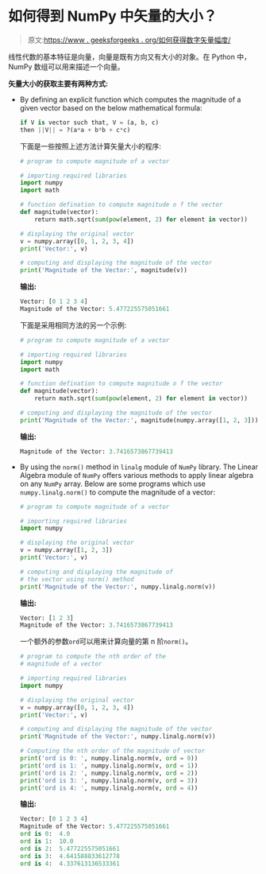 # 如何得到 NumPy 中矢量的大小？

> 原文:[https://www . geeksforgeeks . org/如何获得数字矢量幅度/](https://www.geeksforgeeks.org/how-to-get-the-magnitude-of-a-vector-in-numpy/)

线性代数的基本特征是向量，向量是既有方向又有大小的对象。在 Python 中，NumPy 数组可以用来描述一个向量。

**矢量大小的获取主要有两种方式:**

*   By defining an explicit function which computes the magnitude of a given vector based on the below mathematical formula:

    ```py
    if V is vector such that, V = (a, b, c)
    then ||V|| = ?(a*a + b*b + c*c)

    ```

    下面是一些按照上述方法计算矢量大小的程序:

    ```py
    # program to compute magnitude of a vector

    # importing required libraries
    import numpy
    import math

    # function defination to compute magnitude o f the vector
    def magnitude(vector): 
        return math.sqrt(sum(pow(element, 2) for element in vector))

    # displaying the original vector
    v = numpy.array([0, 1, 2, 3, 4])
    print('Vector:', v)

    # computing and displaying the magnitude of the vector
    print('Magnitude of the Vector:', magnitude(v))
    ```

    **输出:**

    ```py
    Vector: [0 1 2 3 4]
    Magnitude of the Vector: 5.477225575051661

    ```

    下面是采用相同方法的另一个示例:

    ```py
    # program to compute magnitude of a vector

    # importing required libraries
    import numpy
    import math

    # function defination to compute magnitude o f the vector
    def magnitude(vector): 
        return math.sqrt(sum(pow(element, 2) for element in vector))

    # computing and displaying the magnitude of the vector
    print('Magnitude of the Vector:', magnitude(numpy.array([1, 2, 3])))
    ```

    **输出:**

    ```py
    Magnitude of the Vector: 3.7416573867739413

    ```

*   By using the `norm()` method in `linalg` module of `NumPy` library. The Linear Algebra module of `NumPy` offers various methods to apply linear algebra on any `NumPy` array. Below are some programs which use `numpy.linalg.norm()` to compute the magnitude of a vector:

    ```py
    # program to compute magnitude of a vector

    # importing required libraries
    import numpy

    # displaying the original vector
    v = numpy.array([1, 2, 3])
    print('Vector:', v)

    # computing and displaying the magnitude of
    # the vector using norm() method
    print('Magnitude of the Vector:', numpy.linalg.norm(v))
    ```

    **输出:**

    ```py
    Vector: [1 2 3]
    Magnitude of the Vector: 3.7416573867739413

    ```

    一个额外的参数`ord`可以用来计算向量的第 n 阶`norm()`。

    ```py
    # program to compute the nth order of the 
    # magnitude of a vector

    # importing required libraries
    import numpy

    # displaying the original vector
    v = numpy.array([0, 1, 2, 3, 4])
    print('Vector:', v)

    # computing and displaying the magnitude of the vector
    print('Magnitude of the Vector:', numpy.linalg.norm(v))

    # Computing the nth order of the magnitude of vector
    print('ord is 0: ', numpy.linalg.norm(v, ord = 0))
    print('ord is 1: ', numpy.linalg.norm(v, ord = 1))
    print('ord is 2: ', numpy.linalg.norm(v, ord = 2))
    print('ord is 3: ', numpy.linalg.norm(v, ord = 3))
    print('ord is 4: ', numpy.linalg.norm(v, ord = 4))
    ```

    **输出:**

    ```py
    Vector: [0 1 2 3 4]
    Magnitude of the Vector: 5.477225575051661
    ord is 0:  4.0
    ord is 1:  10.0
    ord is 2:  5.477225575051661
    ord is 3:  4.641588833612778
    ord is 4:  4.337613136533361

    ```